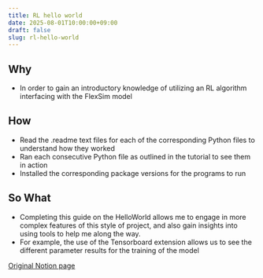 ```yaml
---
title: RL hello world
date: 2025-08-01T10:00:00+09:00
draft: false
slug: rl-hello-world
---
```

<!-- Note: To display the image, please save it to hugo-site/static/images/ folder and uncomment the line below -->
<!-- ![RL Hello World Screenshot](/images/rl-hello-world-screenshot.jpg) -->

## Why
- In order to gain an introductory knowledge of utilizing an RL algorithm interfacing with the FlexSim model

## How
- Read the .readme text files for each of the corresponding Python files to understand how they worked
- Ran each consecutive Python file as outlined in the tutorial to see them in action
- Installed the corresponding package versions for the programs to run

## So What
- Completing this guide on the HelloWorld allows me to engage in more complex features of this style of project, and also gain insights into using tools to help me along the way.
- For example, the use of the Tensorboard extension allows us to see the different parameter results for the training of the model

[Original Notion page](https://grave-flood-782.notion.site/RL-hello-world-8-1-2426575c333a803bb098d85c52426e08)